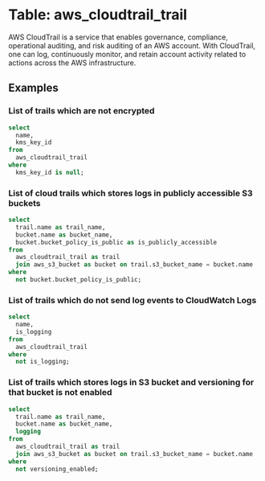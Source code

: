# Table: aws_cloudtrail_trail

AWS CloudTrail is a service that enables governance, compliance, operational auditing, and risk auditing of an AWS account. With CloudTrail, one can log, continuously monitor, and retain account activity related to actions across the AWS infrastructure.

## Examples

### List of trails which are not encrypted

```sql
select
  name,
  kms_key_id
from
  aws_cloudtrail_trail
where
  kms_key_id is null;
```


### List of cloud trails which stores logs in publicly accessible S3 buckets

```sql
select
  trail.name as trail_name,
  bucket.name as bucket_name,
  bucket.bucket_policy_is_public as is_publicly_accessible
from
  aws_cloudtrail_trail as trail
  join aws_s3_bucket as bucket on trail.s3_bucket_name = bucket.name
where
  not bucket.bucket_policy_is_public;
```


### List of trails which do not send log events to CloudWatch Logs

```sql
select
  name,
  is_logging
from
  aws_cloudtrail_trail
where
  not is_logging;
```


### List of trails which stores logs in S3 bucket and versioning for that bucket is not enabled

```sql
select
  trail.name as trail_name,
  bucket.name as bucket_name,
  logging
from
  aws_cloudtrail_trail as trail
  join aws_s3_bucket as bucket on trail.s3_bucket_name = bucket.name
where
  not versioning_enabled;
```

